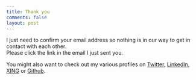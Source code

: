 ```yaml
---
title: Thank you
comments: false
layout: post
---
```


I just need to confirm your email address so nothing is in our way to get in contact with each other.<br/>
Please click the link in the email I just sent you.

You might also want to check out my various profiles on [Twitter](https://twitter.com/enricogenauck), [LinkedIn](https://www.linkedin.com/in/enricogenauck), [XING](https://www.xing.com/profile/Enrico_Genauck) or [Github](https://github.com/enricogenauck).
